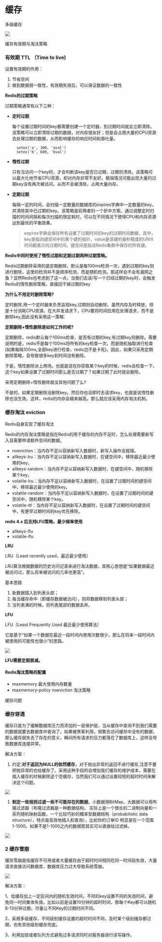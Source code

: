 # 缓存

多级缓存

![](.gitbook/assets/image%20%2868%29.png)

缓存有效期与淘汰策略



### 有效期 TTL （Time to live\) <a id="&#x6709;&#x6548;&#x671F;-ttl-&#xFF08;time-to-live"></a>

设置有效期的作用：

1. 节省空间
2. 做到数据弱一致性，有效期失效后，可以保证数据的一致性

**Redis的过期策略**

过期策略通常有以下三种：

* **定时过期**

  每个设置过期时间的key都需要创建一个定时器，到过期时间就会立即清除。该策略可以立即清除过期的数据，对内存很友好；但是会占用大量的CPU资源去处理过期的数据，从而影响缓存的响应时间和吞吐量。

  ```text
    setex('a', 300, 'aval')
    setex('b', 600, 'bval')
  ```

* **惰性过期**

  只有当访问一个key时，才会判断该key是否已过期，过期则清除。该策略可以最大化地节省CPU资源，却对内存非常不友好。极端情况可能出现大量的过期key没有再次被访问，从而不会被清除，占用大量内存。

* **定期过期**

  每隔一定的时间，会扫描一定数量的数据库的expires字典中一定数量的key，并清除其中已过期的key。该策略是前两者的一个折中方案。通过调整定时扫描的时间间隔和每次扫描的限定耗时，可以在不同情况下使得CPU和内存资源达到最优的平衡效果。

  > expires字典会保存所有设置了过期时间的key的过期时间数据，其中，key是指向键空间中的某个键的指针，value是该键的毫秒精度的UNIX时间戳表示的过期时间。键空间是指该Redis集群中保存的所有键。

**Redis中同时使用了惰性过期和定期过期两种过期策略。**

Redis过期删除采用的是定期删除，默认是每100ms检测一次，遇到过期的key则进行删除，这里的检测并不是顺序检测，而是随机检测。那这样会不会有漏网之鱼？显然Redis也考虑到了这一点，当我们去读/写一个已经过期的key时，会触发Redis的惰性删除策略，直接回干掉过期的key

**为什么不用定时删除策略?**

定时删除,用一个定时器来负责监视key,过期则自动删除。虽然内存及时释放，但是十分消耗CPU资源。在大并发请求下，CPU要将时间应用在处理请求，而不是删除key,因此没有采用这一策略.

**定期删除+惰性删除是如何工作的呢?**

定期删除，redis默认每个100ms检查，是否有过期的key,有过期key则删除。需要说明的是，redis不是每个100ms将所有的key检查一次，而是随机抽取进行检查\(如果每隔100ms,全部key进行检查，redis岂不是卡死\)。因此，如果只采用定期删除策略，会导致很多key到时间没有删除。

于是，惰性删除派上用场。也就是说在你获取某个key的时候，redis会检查一下，这个key如果设置了过期时间那么是否过期了？如果过期了此时就会删除。

采用定期删除+惰性删除就没其他问题了么?

不是的，如果定期删除没删除key。然后你也没即时去请求key，也就是说惰性删除也没生效。这样，redis的内存会越来越高。那么就应该采用内存淘汰机制。

### 缓存淘汰 eviction <a id="&#x7F13;&#x5B58;&#x6DD8;&#x6C70;--eviction"></a>

Redis自身实现了缓存淘汰

Redis的内存淘汰策略是指在Redis的用于缓存的内存不足时，怎么处理需要新写入且需要申请额外空间的数据。

* noeviction：当内存不足以容纳新写入数据时，新写入操作会报错。
* allkeys-lru：当内存不足以容纳新写入数据时，在键空间中，移除最近最少使用的key。
* allkeys-random：当内存不足以容纳新写入数据时，在键空间中，随机移除某个key。
* volatile-lru：当内存不足以容纳新写入数据时，在设置了过期时间的键空间中，移除最近最少使用的key。
* volatile-random：当内存不足以容纳新写入数据时，在设置了过期时间的键空间中，随机移除某个key。
* volatile-ttl：当内存不足以容纳新写入数据时，在设置了过期时间的键空间中，有更早过期时间的key优先移除。

**redis 4.x 后支持LFU策略，最少频率使用**

* allkeys-lfu
* volatile-lfu

**LRU**

LRU（Least recently used，最近最少使用）

LRU算法根据数据的历史访问记录来进行淘汰数据，其核心思想是“如果数据最近被访问过，那么将来被访问的几率也更高”。

基本思路

1. 新数据插入到列表头部；
2. 每当缓存命中（即缓存数据被访问），则将数据移到列表头部；
3. 当列表满的时候，将列表尾部的数据丢弃。

**LFU**

LFU（Least Frequently Used 最近最少使用算法）

它是基于“如果一个数据在最近一段时间内使用次数很少，那么在将来一段时间内被使用的可能性也很小”的思路。

![](.gitbook/assets/image%20%2866%29.png)

**LFU需要定期衰减。**

#### Redis淘汰策略的配置 <a id="redis&#x6DD8;&#x6C70;&#x7B56;&#x7565;&#x7684;&#x914D;&#x7F6E;"></a>

* maxmemory 最大使用内存数量
* maxmemory-policy noeviction 淘汰策略

缓存问题

### 缓存穿透 <a id="1-&#x7F13;&#x5B58;&#x7A7F;&#x900F;"></a>

缓存只是为了缓解数据库压力而添加的一层保护层，当从缓存中查询不到我们需要的数据就要去数据库中查询了。如果被黑客利用，频繁去访问缓存中没有的数据，那么缓存就失去了存在的意义，瞬间所有请求的压力都落在了数据库上，这样会导致数据库连接异常。

解决方案：

1. 约定:**对于返回为NULL的依然缓存**，对于抛出异常的返回不进行缓存,注意不要把抛异常的也给缓存了。采用这种手段的会增加我们缓存的维护成本，需要在插入缓存的时候删除这个空缓存，当然我们可以通过设置较短的超时时间来解决这个问题。

![](.gitbook/assets/image%20%2840%29.png)

1. **制定一些规则过滤一些不可能存在的数据**，小数据用BitMap，大数据可以用布隆过滤器（布隆过滤器是一种数据结构， 实际上是一个很长的二进制向量和一系列随机映射函数，一个比较巧妙的概率型数据结构（probabilistic data structure），特点是高效地插入和查询），比如你的订单ID 明显是在一个范围1-1000，如果不是1-1000之内的数据那其实可以直接给过滤掉。

![](.gitbook/assets/image%20%2829%29.png)

### 2 缓存雪崩 <a id="2-&#x7F13;&#x5B58;&#x96EA;&#x5D29;"></a>

缓存雪崩是指缓存不可用或者大量缓存由于超时时间相同在同一时间段失效，大量请求直接访问数据库，数据库压力过大导致系统雪崩。

![](.gitbook/assets/image%20%2826%29.png)

解决方案：

1、给缓存加上一定区间内的随机生效时间，不同的key设置不同的失效时间，避免同一时间集体失效。比如以前是设置10分钟的超时时间，那每个Key都可以随机8-13分钟过期，尽量让不同Key的过期时间不同。

2、采用多级缓存，不同级别缓存设置的超时时间不同，及时某个级别缓存都过期，也有其他级别缓存兜底。

3、利用加锁或者队列方式避免过多请求同时对服务器进行读写操作。

